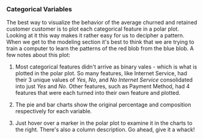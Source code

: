 ### Categorical Variables
The best way to visualize the behavior of the average churned and retained customer customer is to plot each categorical feature in a polar plot. Looking at it this way makes it rather easy for us to decipher a pattern. When we get to the modeling section it's best to think that we are trying to train a computer to learn the patterns of the red blob from the blue blob. A few notes about this plot:

1) Most categorical features didn't arrive as binary vales - which is what is plotted in the polar plot. So many features, like Internet Service, had their 3 unique values of _Yes_, _No_, and _No Internet Service_ consolidated into just _Yes_ and _No_. Other features, such as Payment Method, had 4 features that were each turned into their own feature and plotted.

2) The pie and bar charts show the original percentage and composition respectively for each variable.

3) Just hover over a marker in the polar plot to examine it in the charts to the right. There's also a column description. Go ahead, give it a whack!
